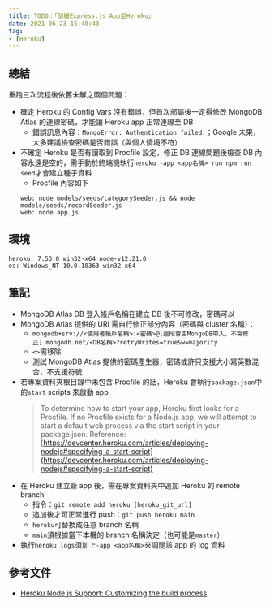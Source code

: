 ```yaml
---
title: TODO：「部屬Express.js App至Heroku」
date: 2021-06-23 15:48:43
tag:
- [Heroku]
---
```


## 總結

重跑三次流程後依舊未解之兩個問題：

- 確定 Heroku 的 Config Vars 沒有錯誤，但首次部屬後一定得修改 MongoDB Atlas 的連線密碼，才能讓 Heroku app 正常連線至 DB
  - 錯誤訊息內容：`MongoError: Authentication failed.`；Google 未果，大多建議檢查密碼是否錯誤（與個人情境不符）
- 不確定 Heroku 是否有讀取到 Procfile 設定，修正 DB 連線問題後檢查 DB 內容永遠是空的，需手動於終端機執行`heroku -app <app名稱> run npm run seed`才會建立種子資料
  - Procfile 內容如下
  ```
  web: node models/seeds/categorySeeder.js && node models/seeds/recordSeeder.js
  web: node app.js
  ```

## 環境

```
heroku: 7.53.0 win32-x64 node-v12.21.0
os: Windows_NT 10.0.18363 win32 x64
```

## 筆記

- MongoDB Atlas DB 登入帳戶名稱在建立 DB 後不可修改，密碼可以
- MongoDB Atlas 提供的 URI 需自行修正部分內容（密碼與 cluster 名稱）：
  - `mongodb+srv://<使用者帳戶名稱>:<密碼>@[這段會由MongoDB帶入，不需修正].mongodb.net/<DB名稱>?retryWrites=true&w=majority`
  - `<>`需移除
  - 測試 MongoDB Atlas 提供的密碼產生器，密碼或許只支援大小寫英數混合，不支援符號
- 若專案資料夾根目錄中未包含 Procfile 的話，Heroku 會執行`package.json`中的`start` scripts 來啟動 app
  > To determine how to start your app, Heroku first looks for a Procfile. If no Procfile exists for a Node.js app, we will attempt to start a default web process via the start script in your package.json. Reference: [https://devcenter.heroku.com/articles/deploying-nodejs#specifying-a-start-script](https://devcenter.heroku.com/articles/deploying-nodejs#specifying-a-start-script)
- 在 Heroku 建立新 app 後，需在專案資料夾中追加 Heroku 的 remote branch
  - 指令：`git remote add heroku [heroku_git_url]`
  - 追加後才可正常進行 push：`git push heroku main`
  - `heroku`可替換成任意 branch 名稱
  - `main`須根據當下本機的 branch 名稱決定（也可能是`master`）
- 執行`heroku logs`須加上`-app <app名稱>`來調閱該 app 的 log 資料

## 參考文件

- [Heroku Node.js Support: Customizing the build process](https://devcenter.heroku.com/articles/nodejs-support#customizing-the-build-process)
